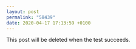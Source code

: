 ```yaml
---
layout: post
permalink: "58439"
date: 2020-04-17 17:13:59 +0100
---
```


This post will be deleted when the test succeeds.
